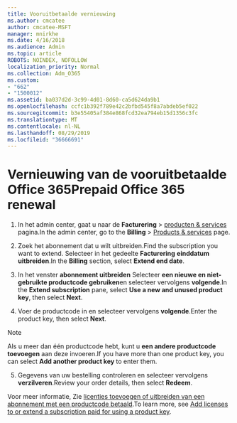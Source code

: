```yaml
---
title: Vooruitbetaalde vernieuwing
ms.author: cmcatee
author: cmcatee-MSFT
manager: mnirkhe
ms.date: 4/16/2018
ms.audience: Admin
ms.topic: article
ROBOTS: NOINDEX, NOFOLLOW
localization_priority: Normal
ms.collection: Adm_O365
ms.custom:
- "662"
- "1500012"
ms.assetid: ba037d2d-3c99-4d01-8d60-ca5d624da9b1
ms.openlocfilehash: ccfc1b392f789e42c2bfbd545f8a7abdeb5ef022
ms.sourcegitcommit: b3e55405af384e868fcd32ea794eb15d1356c3fc
ms.translationtype: MT
ms.contentlocale: nl-NL
ms.lasthandoff: 08/29/2019
ms.locfileid: "36666691"
---
```

# <a name="prepaid-office-365-renewal"></a><span data-ttu-id="6f988-102">Vernieuwing van de vooruitbetaalde Office 365</span><span class="sxs-lookup"><span data-stu-id="6f988-102">Prepaid Office 365 renewal</span></span>

1. <span data-ttu-id="6f988-103">In het admin center, gaat u naar de **Facturering** \> [producten & services](https://go.microsoft.com/fwlink/p/?linkid=842054) pagina.</span><span class="sxs-lookup"><span data-stu-id="6f988-103">In the admin center, go to the **Billing** \> [Products & services](https://go.microsoft.com/fwlink/p/?linkid=842054) page.</span></span>

2. <span data-ttu-id="6f988-104">Zoek het abonnement dat u wilt uitbreiden.</span><span class="sxs-lookup"><span data-stu-id="6f988-104">Find the subscription you want to extend.</span></span> <span data-ttu-id="6f988-105">Selecteer in het gedeelte **Facturering** **einddatum uitbreiden**.</span><span class="sxs-lookup"><span data-stu-id="6f988-105">In the **Billing** section, select **Extend end date**.</span></span>

3. <span data-ttu-id="6f988-106">In het venster **abonnement uitbreiden** Selecteer **een nieuwe en niet-gebruikte productcode gebruiken**en selecteer vervolgens **volgende**.</span><span class="sxs-lookup"><span data-stu-id="6f988-106">In the **Extend subscription** pane, select **Use a new and unused product key**, then select **Next**.</span></span>

4. <span data-ttu-id="6f988-107">Voer de productcode in en selecteer vervolgens **volgende**.</span><span class="sxs-lookup"><span data-stu-id="6f988-107">Enter the product key, then select **Next**.</span></span>

> [!NOTE]
> <span data-ttu-id="6f988-108">Als u meer dan één productcode hebt, kunt u **een andere productcode toevoegen** aan deze invoeren.</span><span class="sxs-lookup"><span data-stu-id="6f988-108">If you have more than one product key, you can select **Add another product key** to enter them.</span></span>

5. <span data-ttu-id="6f988-109">Gegevens van uw bestelling controleren en selecteer vervolgens **verzilveren**.</span><span class="sxs-lookup"><span data-stu-id="6f988-109">Review your order details, then select **Redeem**.</span></span>

<span data-ttu-id="6f988-110">Voor meer informatie, Zie [licenties toevoegen of uitbreiden van een abonnement met een productcode betaald](https://docs.microsoft.com/office365/admin/misc/add-licenses-using-product-key).</span><span class="sxs-lookup"><span data-stu-id="6f988-110">To learn more, see [Add licenses to or extend a subscription paid for using a product key](https://docs.microsoft.com/office365/admin/misc/add-licenses-using-product-key).</span></span>
